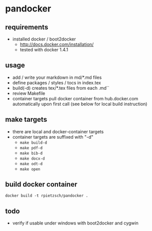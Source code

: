 # pandocker

## requirements

- installed docker / boot2docker 
	- http://docs.docker.com/installation/
	- tested with docker 1.4.1

## usage

- add / write your markdown in md/*.md files
- define packages / styles / tocs in index.tex
- build(-d) creates tex/*.tex files from each .md``
- review Makefile
- container targets pull docker container from hub.docker.com automatically upon first call (see below for local build instruction)

## make targets

- there are local and docker-container targets
- container targets are suffixed with "-d"
	- ``make build-d``
	- ``make pdf-d``
	- ``make bib-d``
	- ``make docx-d``
	- ``make odt-d``
	- ``make open``

## build docker container

``docker build -t rpietzsch/pandocker .``

## todo 

- verify if usable under windows with boot2docker and cygwin